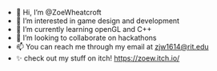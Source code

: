 - 👋 Hi, I’m @ZoeWheatcroft
- 👀 I’m interested in game design and development
- 🌱 I’m currently learning openGL and C++
- 💞️ I’m looking to collaborate on hackathons
- 📫 You can reach me through my email at zjw1614@rit.edu
- ✨ check out my stuff on itch! https://zoew.itch.io/

